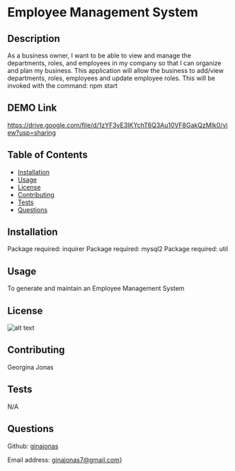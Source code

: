 # Employee Management System

  ## Description
  As a business owner, I want to be able to view and manage the departments, roles, and employees in my company so that I can organize and plan my business. This application will allow the business to add/view departments, roles, employees and update employee roles. This will be invoked with the command: npm start

  ## DEMO Link

  https://drive.google.com/file/d/1zYF3yE3IKYchT6Q3Au10VF8GakQzMIk0/view?usp=sharing

  ## Table of Contents

  - [Installation](#installation)
  - [Usage](#usage)
  - [License](#license)
  - [Contributing](#contributing)
  - [Tests](#tests)
  - [Questions](#questions)


  ## Installation 
  Package required: inquirer
  Package required: mysql2
  Package required: util

  ## Usage
  To generate and maintain an Employee Management System

  ## License
  ![alt text](https://badgen.net/badge/license/None)
  

  ## Contributing
  Georgina Jonas

  ## Tests
  N/A

  ## Questions
  Github: [ginajonas](https://github.com/ginajonas)

  Email address: [ginajonas7@gmail.com}](mailto:ginajonas7@gmail.com)
  

